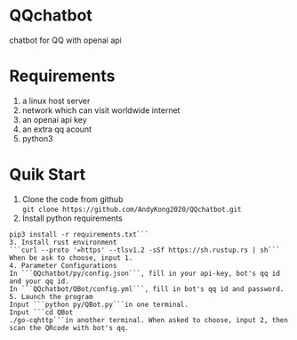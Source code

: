 # QQchatbot
chatbot for QQ with openai api
# Requirements  
1. a linux host server
2. network which can visit worldwide internet
3. an openai api key
4. an extra qq acount
5. python3
# Quik Start  
1. Clone the code from github  
```git clone https://github.com/AndyKong2020/QQchatbot.git```
2. Install python requirements  
```cd ~/QQchatbot/py
pip3 install -r requirements.txt```
3. Install rust environment
```curl --proto '=https' --tlsv1.2 -sSf https://sh.rustup.rs | sh```  
When be ask to choose, input 1.
4. Parameter Configurations  
In ```QQchatbot/py/config.json```, fill in your api-key, bot's qq id and your qq id.  
In ```QQchatbot/QBot/config.yml```, fill in bot's qq id and password.
5. Launch the program  
Input ```python py/QBot.py```in one terminal.  
Input ```cd QBot  
./go-cqhttp```in another terminal. When asked to choose, input 2, then scan the QRcode with bot's qq.
